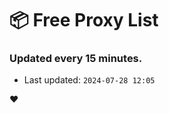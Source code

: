 # :package: Free Proxy List
### Updated every 15 minutes.

- Last updated: `2024-07-28 12:05`

:heart:
